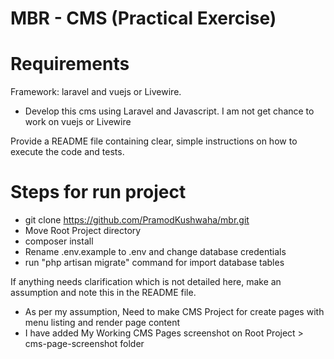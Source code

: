 # MBR - CMS (Practical Exercise)

# Requirements
Framework: laravel and vuejs or Livewire.
- Develop this cms using Laravel and Javascript. I am not get chance to work on vuejs or Livewire

Provide a README file containing clear, simple instructions on how to execute the code and tests.
# Steps for run project
- git clone https://github.com/PramodKushwaha/mbr.git
- Move Root Project directory
- composer install
- Rename .env.example to .env and change database credentials
- run "php artisan migrate" command for import database tables

If anything needs clarification which is not detailed here, make an assumption and note this in the README file.
- As per my assumption, Need to make CMS Project for create pages with menu listing and render page content
- I have added My Working CMS Pages screenshot on Root Project > cms-page-screenshot folder
